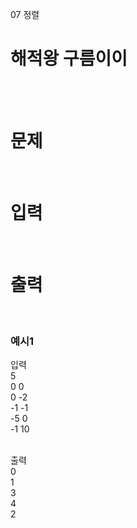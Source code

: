 07 정렬
# 해적왕 구름이이
<br>
<br>

# 문제

<br>

# 입력

<br>

# 출력

<br>

### 예시1
입력  
5  
0 0  
0 -2  
-1 -1  
-5 0  
-1 10  
<br>

출력  
0  
1  
3  
4  
2  
<br>
